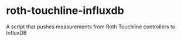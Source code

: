 # roth-touchline-influxdb
A script that pushes measurements from Roth Touchline controllers to InfluxDB
